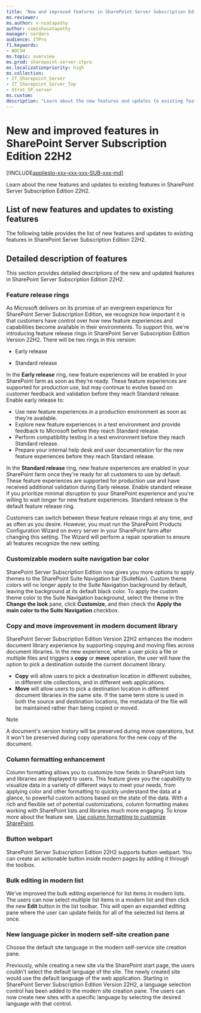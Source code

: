 ```yaml
---
title: "New and improved features in SharePoint Server Subscription Edition 22H2"
ms.reviewer: 
ms.author: v-nsatapathy
author: nimishasatapathy
manager: serdars
audience: ITPro
f1.keywords:
- NOCSH
ms.topic: overview
ms.prod: sharepoint-server-itpro
ms.localizationpriority: high
ms.collection:
- IT_Sharepoint_Server
- IT_Sharepoint_Server_Top
- Strat_SP_server
ms.custom: 
description: "Learn about the new features and updates to existing features in SharePoint Server Subscription Edition 22H2."
---
```


# New and improved features in SharePoint Server Subscription Edition 22H2

[!INCLUDE[appliesto-xxx-xxx-xxx-SUB-xxx-md](../includes/appliesto-xxx-xxx-xxx-SUB-xxx-md.md)]

Learn about the new features and updates to existing features in SharePoint Server Subscription Edition 22H2.

## List of new features and updates to existing features

The following table provides the list of new features and updates to existing features in SharePoint Server Subscription Edition 22H2.


## Detailed description of features

This section provides detailed descriptions of the new and updated features in SharePoint Server Subscription Edition 22H2.

<a name="OIDCa"> </a>
### Feature release rings

As Microsoft delivers on its promise of an evergreen experience for SharePoint Server Subscription Edition, we recognize how important it is that customers have control over how new feature experiences and capabilities become available in their environments. To support this, we're introducing feature release rings in SharePoint Server Subscription Edition Version 22H2. There will be two rings in this version: 

- Early release

- Standard release

In the **Early release** ring, new feature experiences will be enabled in your SharePoint farm as soon as they're ready. These feature experiences are supported for production use, but may continue to evolve based on customer feedback and validation before they reach Standard release. Enable early release to:

- Use new feature experiences in a production environment as soon as they're available.
- Explore new feature experiences in a test environment and provide feedback to Microsoft before they reach Standard release.
- Perform compatibility testing in a test environment before they reach Standard release.
- Prepare your internal help desk and user documentation for the new feature experiences before they reach Standard release.

In the **Standard release** ring, new feature experiences are enabled in your SharePoint farm once they're ready for all customers to use by default. These feature experiences are supported for production use and have received additional validation during Early release. Enable standard release if you prioritize minimal disruption to your SharePoint experience and you're willing to wait longer for new feature experiences. Standard release is the default feature release ring.

Customers can switch between these feature release rings at any time, and as often as you desire. However, you must run the SharePoint Products Configuration Wizard on every server in your SharePoint farm after changing this setting. The Wizard will perform a repair operation to ensure all features recognize the new setting.


<a name="people"> </a>
### Customizable modern suite navigation bar color

SharePoint Server Subscription Edition now gives you more options to apply themes to the SharePoint Suite Navigation bar (SuiteNav). Custom theme colors will no longer apply to the Suite Navigation background by default, leaving the background at its default black color. To apply the custom theme color to the Suite Navigation background, select the theme in the **Change the look** pane, click **Customize**, and then check the **Apply the main color to the Suite Navigation** checkbox.


<a name="IIW"> </a>
### Copy and move improvement in modern document library

SharePoint Server Subscription Edition Version 22H2 enhances the modern document library experience by supporting copying and moving files across document libraries. In the new experience, when a user picks a file or multiple files and triggers a **copy** or **move** operation, the user will have the option to pick a destination outside the current document library. 
- **Copy** will allow users to pick a destination location in different subsites, in different site collections, and in different web applications. 
- **Move** will allow users to pick a destination location in different document libraries in the same site.
If the same term store is used in both the source and destination locations, the metadata of the file will be maintained rather than being copied or moved.


> [!NOTE]
> A document's version history will be preserved during move operations, but it won't be preserved during copy operations for the new copy of the document. 

<a name="server"> </a>
### Column formatting enhancement

Column formatting allows you to customize how fields in SharePoint lists and libraries are displayed to users. This feature gives you the capability to visualize data in a variety of different ways to meet your needs, from applying color and other formatting to quickly understand the data at a glance, to powerful custom actions based on the state of the data. With a rich and flexible set of potential customizations, column formatting makes working with SharePoint lists and libraries much more engaging. To know more about the feature see, [Use column formatting to customize SharePoint](https://docs.microsoft.com/sharepoint/dev/declarative-customization/column-formatting).  

<a name="core"> </a>
### Button webpart

SharePoint Server Subscription Edition 22H2 supports button webpart. You can create an actionable button inside modern pages by adding it through the toolbox. 

<a name="upgrade"> </a>
### Bulk editing in modern list

We've improved the bulk editing experience for list items in modern lists. The users can now select multiple list items in a modern list and then click the new **Edit** button in the list toolbar. This will open an expanded editing pane where the user can update fields for all of the selected list items at once.

<a name="cache"> </a>
### New language picker in modern self-site creation pane

Choose the default site language in the modern self-service site creation pane.

Previously, while creating a new site via the SharePoint start page, the users couldn't select the default language of the site. The newly created site would use the default language of the web application. Starting in SharePoint Server Subscription Edition Version 22H2, a language selection control has been added to the modern site creation pane. The users can now create new sites with a specific language by selecting the desired language with that control.


